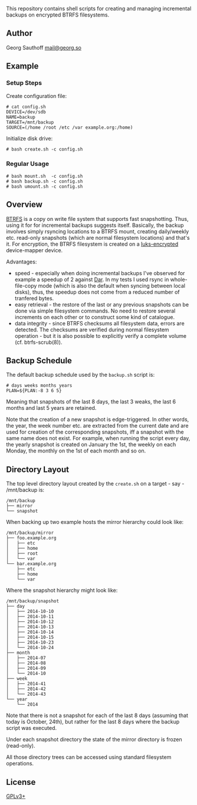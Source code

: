 This repository contains shell scripts for creating and managing
incremental backups on encrypted BTRFS filesystems.

## Author

Georg Sauthoff <mail@georg.so>

## Example

### Setup Steps

Create configuration file:

    # cat config.sh
    DEVICE=/dev/sdb
    NAME=backup
    TARGET=/mnt/backup
    SOURCE=(/home /root /etc /var example.org:/home)

Initialize disk drive:

    # bash create.sh -c config.sh

### Regular Usage

    # bash mount.sh  -c config.sh
    # bash backup.sh -c config.sh
    # bash umount.sh -c config.sh

## Overview

[BTRFS][btrfs] is a copy on write file system that supports fast
snapshotting. Thus, using it for for incremental backups suggests itself.
Basically, the backup involves simply rsyncing locations to a BTRFS mount,
creating daily/weekly etc. read-only snapshots (which are normal filesystem
locations) and that's it. For encryption, the BTRFS filesystem is
created on a [luks-encrypted][luks] device-mapper device.

Advantages:

- speed - especially when doing incremental backups I've observed for
  example a speedup of 2 against [Dar][dar]. In my tests I used rsync in
  whole-file-copy mode (which is also the default when syncing between
  local disks), thus, the speedup does not come from a reduced number of
  tranfered bytes.
- easy retrieval - the restore of the last or any previous snapshots
  can be done via simple filesystem commands. No need to restore
  several increments on each other or to construct some kind of
  catalogue.
- data integrity - since BTRFS checksums all filesystem data, errors
  are detected. The checksums are verified during normal filesystem
  operation - but it is also possible to explicitly verify
  a complete volume (cf. btrfs-scrub(8)).

## Backup Schedule

The default backup schedule used by the `backup.sh` script is:

    # days weeks months years
    PLAN=${PLAN:-8 3 6 5}

Meaning that snapshots of the last 8 days, the last 3 weaks, the last 6
months and last 5 years are retained.

Note that the creation of a new snapshot is edge-triggered. In other words,
the year, the week number etc. are extracted from the current date and are
used for creation of the corresponding snapshots, iff a snapshot with the
same name does not exist. For example, when running the script every day,
the yearly snapshot is created on January the 1st, the weekly on each
Monday, the monthly on the 1st of each month and so on.

## Directory Layout

The top level directory layout created by the `create.sh` on a
target - say - /mnt/backup is:

    /mnt/backup
    ├── mirror
    └── snapshot

When backing up two example hosts the mirror hierarchy could look like:

    /mnt/backup/mirror
    ├── foo.example.org
    │   ├── etc
    │   ├── home
    │   ├── root
    │   └── var
    └── bar.example.org
        ├── etc
        ├── home
        └── var

Where the snapshot hierarchy might look like:

    /mnt/backup/snapshot
    ├── day
    │   ├── 2014-10-10
    │   ├── 2014-10-11
    │   ├── 2014-10-12
    │   ├── 2014-10-13
    │   ├── 2014-10-14
    │   ├── 2014-10-15
    │   ├── 2014-10-23
    │   └── 2014-10-24
    ├── month
    │   ├── 2014-07
    │   ├── 2014-08
    │   ├── 2014-09
    │   └── 2014-10
    ├── week
    │   ├── 2014-41
    │   ├── 2014-42
    │   └── 2014-43
    └── year
        └── 2014

Note that there is not a snapshot for each of the last 8 days (assuming
that today is October, 24th), but rather for the last 8 days where the
backup script was executed.

Under each snapshot directory the state of the mirror directory
is frozen (read-only).

All those directory trees can be accessed using standard filesystem
operations.

## License

[GPLv3+][gpl]

[gpl]: http://www.gnu.org/copyleft/gpl.html
[btrfs]: http://en.wikipedia.org/wiki/Btrfs
[luks]: https://code.google.com/p/cryptsetup/
[dar]: http://dar.linux.free.fr/

